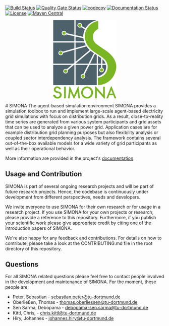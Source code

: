 [![Build Status](https://simona.ie3.e-technik.tu-dortmund.de/ci/buildStatus/icon?job=ie3-institute%2Fsimona%2Fdev)](https://simona.ie3.e-technik.tu-dortmund.de/ci/job/ie3-institute/job/simona/job/dev/)
[![Quality Gate Status](https://simona.ie3.e-technik.tu-dortmund.de/sonar/api/project_badges/measure?project=edu.ie3%3Asimona&metric=alert_status)](https://simona.ie3.e-technik.tu-dortmund.de/sonar/dashboard?id=edu.ie3%3Asimona)
[![codecov](https://codecov.io/gh/ie3-institute/simona/branch/main/graph/badge.svg?token=pDg4Pbbp9L)](https://codecov.io/gh/ie3-institute/simona)
[![Documentation Status](https://readthedocs.org/projects/simona/badge/?version=latest)](https://simona.readthedocs.io/en/latest/?badge=latest)
[![License](https://img.shields.io/github/license/ie3-institute/simona)](https://github.com/ie3-institute/simona/blob/main/LICENSE)
[![Maven Central](https://img.shields.io/maven-central/v/com.github.ie3-institute/simona.svg?label=Maven%20Central)](https://search.maven.org/search?q=g:%22com.github.ie3-institute%22%20AND%20a:%22simona%22)
<p align="center">
<img src="docs/logo/logo_tightcrop_transparent.png" width="200px" alt="simona logo" align="center"/>
</p>
# SIMONA
The agent-based simulation environment SIMONA provides a simulation toolbox to run and implement large-scale agent-based
electricity grid simulations with focus on distribution grids. As a result, close-to-reality time series are
generated from various system participants and grid assets that can be used to analyze a given power grid.
Application cases are for example distribution grid planning purposes but also flexibility analysis or coupled
sector interdependency analysis. The framework contains several out-of-the-box available models for a wide variety of grid participants as well as their
operational behavior.

More information are provided in the project's [documentation](http://simona.readthedocs.io/).

## Usage and Contribution
SIMONA is part of several ongoing research projects and will be part of future research projects. Hence, the codebase
is continuously under development from different perspectives, needs and developers.

We invite everyone to use SIMONA for their own research or for usage in a research project. If you use SIMONA for your
own projects or research, please provide a reference to this repository. Furthermore, if you publish your scientific work
please give appropriate credit by citing one of the introduction papers of SIMONA. 

We're also happy for any feedback and contributions. For details on how to contribute, please take a look at the
CONTRIBUTING.md file in the root directory of this repository.

## Questions
For all SIMONA related questions please feel free to contact people involved in the development and maintenance of SIMONA.
For the moment, these people are:

- Peter, Sebastian - [sebastian.peter@tu-dortmund.de](mailto:sebastian.peter@tu-dortmund.de)
- Oberließen, Thomas - [thomas.oberliessen@tu-dortmund.de](mailto:thomas.oberliessen@tu-dortmund.de)
- Sen Sarma, Debopama - [debopama-sen.sarma@tu-dortmund.de](mailto:debopama-sen.sarma@tu-dortmund.de)
- Kittl, Chris, - [chris.kittl@tu-dortmund.de](mailto:chris.kittl@tu-dortmund.de)
- Hiry, Johannes - [johannes.hiry@tu-dortmund.de](mailto:johannes.hiry@tu-dortmund.de)
